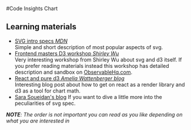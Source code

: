 #Code Insights Chart


## Learning materials 

- [SVG intro specs *MDN*](https://developer.mozilla.org/en-US/docs/Web/SVG/Tutorial) </br>
  Simple and short description of most popular aspects of svg. 
- [Frontend masters D3 workshop *Shirley Wu*](https://frontendmasters.com/courses/d3/) </br>
  Very interesting workshop from Shirley Wu about svg and d3 itself. If you prefer reading materials instead
  this workshop has detailed description and sandbox on [ObservableHq.com](https://next.observablehq.com/@sxywu/introduction-to-svg-and-d3-js).  
- [React and pure d3 *Amelia Wattenberger blog*](https://wattenberger.com/blog/react-and-d3) </br>
  Interesting blog post about how to get on react as a render library and d3 as a tool for chart math.
- [Sara Soueidan's blog](https://www.sarasoueidan.com/tags/svg/)
  If you want to dive a little more into the peculiarities of svg spec.
  
***NOTE**: The order is not important you can read as you like depending on what you are interested in*